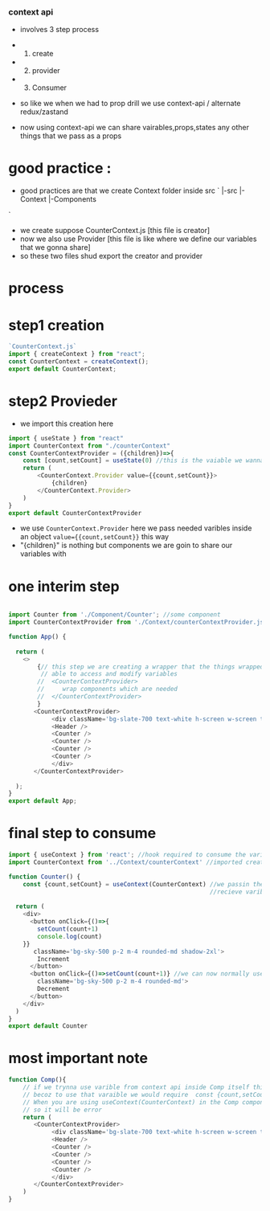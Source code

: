 ### context api 
- involves 3 step process
- 1) create
- 2) provider
- 3) Consumer

- so like we when we had to prop drill we use context-api / alternate redux/zastand
- now using context-api we can share vairables,props,states any other things that we pass as a props

# good practice :
- good practices are that we create Context folder inside src
`
    |-src
        |-Context
        |-Components

`
- we create suppose CounterContext.js [this file is creator]
- now we also use Provider [this file is like where we define our variables that we gonna share]
- so these two files shud export the creator and provider 

# process 

# step1 creation
```js
`CounterContext.js`
import { createContext } from "react";
const CounterContext = createContext();
export default CounterContext;
```

# step2 Provieder
- we import this creation here 
```js
import { useState } from "react"
import CounterContext from "./counterContext"
const CounterContextProvider = ({children})=>{
    const [count,setCount] = useState(0) //this is the vaiable we wanna share
    return (
        <CounterContext.Provider value={{count,setCount}}>
            {children}
        </CounterContext.Provider>
    )
}
export default CounterContextProvider
```
- we use `CounterContext.Provider` here we pass needed varibles inside an object  `value={{count,setCount}}` this way
- "{children}" is nothing but components we are goin to share our variables with

# one interim step
```js

import Counter from './Component/Counter'; //some component
import CounterContextProvider from './Context/counterContextProvider.jsx'; //this is provider

function App() {
  
  return (
    <>
        {// this step we are creating a wrapper that the things wrapped inside this CounterContextProvider are only
         // able to access and modify variables
        //  <CounterContextProvider>
        //     wrap components which are needed
        //  </CounterContextProvider>
        }
       <CounterContextProvider> 
            <div className='bg-slate-700 text-white h-screen w-screen text-2xl font-bold flex justify-center items-center flex-col'>
            <Header />
            <Counter />
            <Counter />
            <Counter />
            <Counter />
            </div>
       </CounterContextProvider>
    
  );
}
export default App;

```



# final step to consume

```js
import { useContext } from 'react'; //hook required to consume the variable
import CounterContext from '../Context/counterContext' //imported creator

function Counter() {
    const {count,setCount} = useContext(CounterContext) //we passin the creator inside useContext which allows us to 
                                                        //recieve varibles value={{count,setCount}} which were passed
    
  return (
    <div>
      <button onClick={()=>{
        setCount(count+1)
        console.log(count)
    }}
       className='bg-sky-500 p-2 m-4 rounded-md shadow-2xl'>
        Increment
      </button>
      <button onClick={()=>setCount(count+1)} //we can now normally use them as variables
        className='bg-sky-500 p-2 m-4 rounded-md'>
        Decrement
      </button>
    </div>
  )
}
export default Counter
```


# most important note

```js
function Comp(){
    // if we trynna use varible from context api inside Comp itself this is not possible
    // becoz to use that varaible we would require  const {count,setCount} = useContext(CounterContext) this shit
    // When you are using useContext(CounterContext) in the Comp component, it's attempting to access the context before it has been provided by the CounterContextProvider
    // so it will be error
    return (
       <CounterContextProvider> 
            <div className='bg-slate-700 text-white h-screen w-screen text-2xl font-bold flex justify-center items-center flex-col'>
            <Header />
            <Counter />
            <Counter />
            <Counter />
            <Counter />
            </div>
       </CounterContextProvider>
    )
}
```